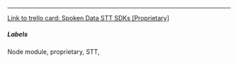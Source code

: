 

---

[Link to trello card: Spoken Data STT SDKs [Proprietary]](https://trello.com/c/JGbsz49U)

##### Labels

Node module, proprietary, STT, 